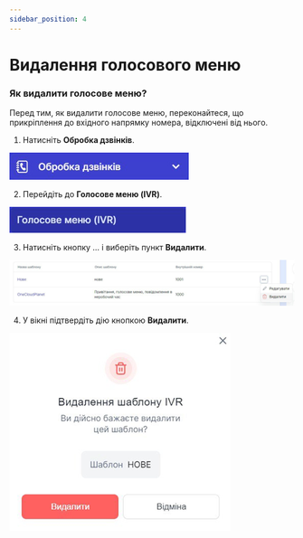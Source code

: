 ```yaml
---
sidebar_position: 4
---
```


# Видалення голосового меню

###	Як видалити голосове меню?
Перед тим, як видалити голосове меню, переконайтеся, що прикріплення до вхідного напрямку номера, відключені від нього.

1.	Натисніть **Обробка дзвінків**.
 
 ![](../../img/call-processing/create-ivr/Рисунок44.png)

2.	Перейдіть до **Голосове меню (IVR)**.
 
  ![](../../img/call-processing/create-ivr/Рисунок45.png)

3.	Натисніть кнопку ... і виберіть пункт **Видалити**.
 
  ![](../../img/call-processing/create-ivr/Рисунок46.png)

4.	У вікні підтвердіть дію кнопкою **Видалити**.

 ![](../../img/call-processing/create-ivr/Рисунок42.png)
